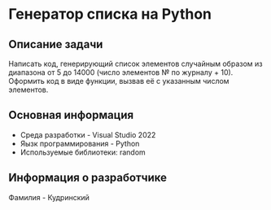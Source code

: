 # Генератор списка на Python

## Описание задачи
Написать код, генерирующий список элементов случайным образом из диапазона от 5 до 14000
(число элементов № по журналу + 10). Оформить код в виде функции, вызвав её с указанным числом элементов.

## Основная информация
- Среда разработки - Visual Studio 2022
- Яызк программирования - Python
- Используемые библиотеки: random

## Информация о разработчике
Фамилия - Кудринский
